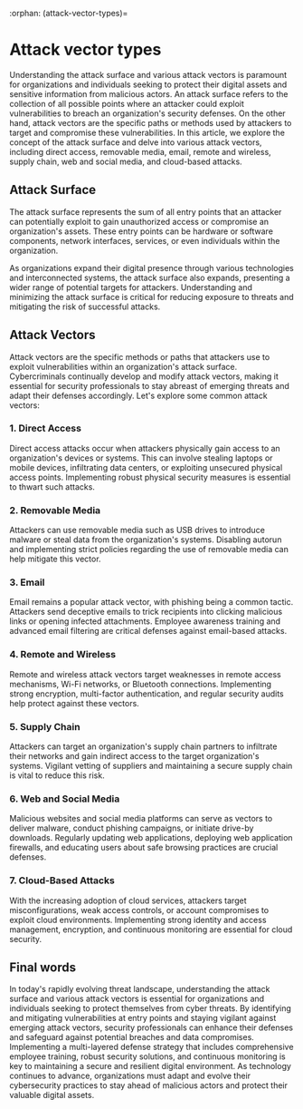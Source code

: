 :orphan:
(attack-vector-types)=

# Attack vector types

Understanding the attack surface and various attack vectors is paramount for organizations and individuals seeking to protect their digital assets and sensitive information from malicious actors. An attack surface refers to the collection of all possible points where an attacker could exploit vulnerabilities to breach an organization's security defenses. On the other hand, attack vectors are the specific paths or methods used by attackers to target and compromise these vulnerabilities. In this article, we explore the concept of the attack surface and delve into various attack vectors, including direct access, removable media, email, remote and wireless, supply chain, web and social media, and cloud-based attacks.

## Attack Surface

The attack surface represents the sum of all entry points that an attacker can potentially exploit to gain unauthorized access or compromise an organization's assets. These entry points can be hardware or software components, network interfaces, services, or even individuals within the organization.

As organizations expand their digital presence through various technologies and interconnected systems, the attack surface also expands, presenting a wider range of potential targets for attackers. Understanding and minimizing the attack surface is critical for reducing exposure to threats and mitigating the risk of successful attacks.

## Attack Vectors

Attack vectors are the specific methods or paths that attackers use to exploit vulnerabilities within an organization's attack surface. Cybercriminals continually develop and modify attack vectors, making it essential for security professionals to stay abreast of emerging threats and adapt their defenses accordingly. Let's explore some common attack vectors:

### 1.	Direct Access

Direct access attacks occur when attackers physically gain access to an organization's devices or systems. This can involve stealing laptops or mobile devices, infiltrating data centers, or exploiting unsecured physical access points. Implementing robust physical security measures is essential to thwart such attacks.

### 2.	Removable Media

Attackers can use removable media such as USB drives to introduce malware or steal data from the organization's systems. Disabling autorun and implementing strict policies regarding the use of removable media can help mitigate this vector.

### 3.	Email

Email remains a popular attack vector, with phishing being a common tactic. Attackers send deceptive emails to trick recipients into clicking malicious links or opening infected attachments. Employee awareness training and advanced email filtering are critical defenses against email-based attacks.

### 4.	Remote and Wireless

Remote and wireless attack vectors target weaknesses in remote access mechanisms, Wi-Fi networks, or Bluetooth connections. Implementing strong encryption, multi-factor authentication, and regular security audits help protect against these vectors.

### 5.	Supply Chain

Attackers can target an organization's supply chain partners to infiltrate their networks and gain indirect access to the target organization's systems. Vigilant vetting of suppliers and maintaining a secure supply chain is vital to reduce this risk.

### 6.	Web and Social Media

Malicious websites and social media platforms can serve as vectors to deliver malware, conduct phishing campaigns, or initiate drive-by downloads. Regularly updating web applications, deploying web application firewalls, and educating users about safe browsing practices are crucial defenses.

### 7.	Cloud-Based Attacks

With the increasing adoption of cloud services, attackers target misconfigurations, weak access controls, or account compromises to exploit cloud environments. Implementing strong identity and access management, encryption, and continuous monitoring are essential for cloud security.

## Final words

In today's rapidly evolving threat landscape, understanding the attack surface and various attack vectors is essential for organizations and individuals seeking to protect themselves from cyber threats. By identifying and mitigating vulnerabilities at entry points and staying vigilant against emerging attack vectors, security professionals can enhance their defenses and safeguard against potential breaches and data compromises. Implementing a multi-layered defense strategy that includes comprehensive employee training, robust security solutions, and continuous monitoring is key to maintaining a secure and resilient digital environment. As technology continues to advance, organizations must adapt and evolve their cybersecurity practices to stay ahead of malicious actors and protect their valuable digital assets.